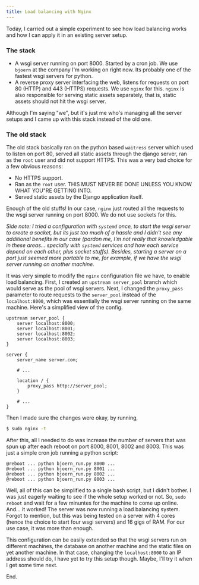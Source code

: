 ```yaml
---
title: Load balancing with Nginx
---
```


Today, I carried out a simple experiment to see how load balancing
works and how I can apply it in an existing server setup.

### The stack

- A wsgi server running on port 8000. Started by a cron job. We use
  `bjoern` at the company I'm working on right now. Its probably one
  of the fastest wsgi servers for python.
- A reverse proxy server interfacing the web, listens for requests on
  port 80 (HTTP) and 443 (HTTPS) requests. We use `nginx` for this.
  `nginx` is also responsible for serving static assets separately,
  that is, static assets should not hit the wsgi server.

Although I'm saying "we", but it's just me who's managing all the
server setups and I came up with this stack instead of the old one.

### The old stack

The old stack basically ran on the python based `waitress` server
which used to listen on port 80, served all static assets through the
django server, ran as the `root` user and did not support HTTPS. This
was a very bad choice for a few obvious reasons:

- No HTTPS support.
- Ran as the `root` user. THIS MUST NEVER BE DONE UNLESS YOU KNOW WHAT
  YOU"RE GETTING INTO.
- Served static assets by the Django application itself.

Enough of the old stuffs! In our case, `nginx` just routed all the
requests to the wsgi server running on port 8000. We do not use
sockets for this.

*Side note: I tried a configuration with `systemd` once, to start the
wsgi server to create a socket, but its just too much of a hassle and
I didn't see any additional benefits in our case (pardon me, I'm not
really that knowledgable in these areas... specially with `systemd`
services and how each service depend on each other, plus socket
stuffs). Besides, starting a server on a port just seemed more
portable to me, for example, if we have the wsgi server running on
another machine.*

It was very simple to modify the `nginx` configuration file we have,
to enable load balancing. First, I created an `upstream server_pool`
branch which would serve as the pool of wsgi servers. Next, I changed
the `proxy_pass` parameter to route requests to the `server_pool`
instead of the `localhost:8000`, which was essentially the wsgi server
running on the same machine. Here's a simplified view of the config.

```nginx
upstream server_pool {
    server localhost:8000;
    server localhost:8001;
    server localhost:8002;
    server localhost:8003;
}

server {
    server_name server.com;

    # ...

    location / {
        proxy_pass http://server_pool;
    }

    # ...
}
```

Then I made sure the changes were okay, by running,

```bash
$ sudo nginx -t
```

After this, all I needed to do was increase the number of servers that
was spun up after each reboot on port 8000, 8001, 8002 and 8003. This
was just a simple cron job running a python script:

```crontab
@reboot ... python bjoern_run.py 8000 ...
@reboot ... python bjoern_run.py 8001 ...
@reboot ... python bjoern_run.py 8002 ...
@reboot ... python bjoern_run.py 8003 ...
```

Well, all of this can be simplified to a single bash script, but I
didn't bother. I was just eagerly waiting to see if the whole setup
worked or not. So, `sudo reboot` and wait for a few minuntes for the
machine to come up online. And... it worked! The server was now
running a load balancing system. Forgot to mention, but this was being
tested on a server with 4 cores (hence the choice to start four wsgi
servers) and 16 gigs of RAM. For our use case, it was more than
enough.

This configuration can be easily extended so that the wsgi servers run
on different machines, the database on another machine and the static
files on yet another machine. In that case, changing the
`localhost:8000` to an IP address should do, I have yet to try this
setup though. Maybe, I'll try it when I get some time next.

End.
